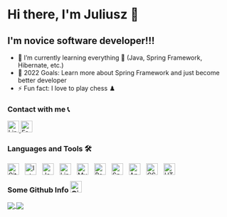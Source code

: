 # Hi there, I'm Juliusz 👋

## I'm novice software developer!!!

- 🌱 I’m currently learning everything 🤣 (Java, Spring Framework, Hibernate, etc.)
- 🥅 2022 Goals: Learn more about Spring Framework and just become better developer 
- ⚡ Fun fact: I love to play chess ♟️

### Contact with me 📞

<a href="https://www.linkedin.com/in/juliusz-gorzen">
 <img alt="LinkedIn" width="26px" src="https://cdn.jsdelivr.net/gh/devicons/devicon/icons/linkedin/linkedin-original.svg" />
</a>
<a href="https://www.facebook.com/juliusz.gorzen">
 <img alt="Facebook" width="26px" src="https://cdn.jsdelivr.net/gh/devicons/devicon/icons/facebook/facebook-original.svg" />
</a>

### Languages and Tools 🛠️

<img align="left" alt="Git" width="26px" src="https://cdn.jsdelivr.net/gh/devicons/devicon/icons/git/git-original.svg" style="padding-right:10px;" />
<img align="left" alt="Intellij" width="26px" src="https://cdn.jsdelivr.net/gh/devicons/devicon/icons/intellij/intellij-original.svg" style="padding-right:10px;" />
<img align="left" alt="Java" width="26px" src="https://cdn.jsdelivr.net/gh/devicons/devicon/icons/java/java-original.svg" style="padding-right:10px;" />
<img align="left" alt="Linux" width="26px" src="https://cdn.jsdelivr.net/gh/devicons/devicon/icons/linux/linux-original.svg" style="padding-right:10px;" />
<img align="left" alt="MySQL" width="26px" src="https://cdn.jsdelivr.net/gh/devicons/devicon/icons/mysql/mysql-original.svg" style="padding-right:10px;" />
<img align="left" alt="PostgreSQL" width="26px" src="https://cdn.jsdelivr.net/gh/devicons/devicon/icons/postgresql/postgresql-original.svg" style="padding-right:10px;" />
<img align="left" alt="Spring Framework" width="26px" src="https://cdn.jsdelivr.net/gh/devicons/devicon/icons/spring/spring-original.svg" style="padding-right:10px;" />
<img align="left" alt="Angular" width="26px" src="https://cdn.jsdelivr.net/gh/devicons/devicon/icons/angularjs/angularjs-original.svg" style="padding-right:10px;" />
<img align="left" alt="CSS" width="26px" src="https://cdn.jsdelivr.net/gh/devicons/devicon/icons/css3/css3-original.svg" style="padding-right:10px;" />
<img align="left" alt="HTML" width="26px" src="https://cdn.jsdelivr.net/gh/devicons/devicon/icons/html5/html5-original.svg" style="padding-right:10px;" />
<br />

### Some Github Info <img alt="Github" width="26px" src="https://cdn.jsdelivr.net/gh/devicons/devicon/icons/github/github-original.svg" />

<a href="https://github.com/anuraghazra/github-readme-stats">
  <img align="center" src="https://github-readme-stats.vercel.app/api?username=Juliusz-G" />
</a>
<a href="https://github.com/anuraghazra/convoychat">
  <img align="center" src="https://github-readme-stats.vercel.app/api/top-langs/?username=Juliusz-G" />
</a>